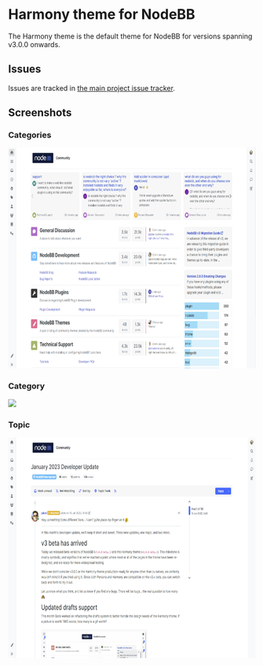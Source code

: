 Harmony theme for NodeBB
====================

The Harmony theme is the default theme for NodeBB for versions spanning v3.0.0 onwards.

## Issues

Issues are tracked in [the main project issue tracker](https://github.com/NodeBB/NodeBB/issues?q=is%3Aopen+is%3Aissue+label%3Athemes).

## Screenshots

### Categories
<img height="450" src="screenshots/categories.png">

### Category
<img height="450" src="screenshots/category.png">

### Topic
<img height="450" src="screenshots/topic.png">

